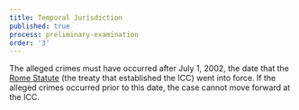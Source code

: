 ```yaml
---
title: Temporal Jurisdiction
published: true
process: preliminary-examination
order: '3'
---
```



The alleged crimes must have occurred after July 1, 2002, the date that the [Rome Statute](https://www.icc-cpi.int/nr/rdonlyres/ea9aeff7-5752-4f84-be94-0a655eb30e16/0/rome_statute_english.pdf) (the treaty that established the ICC) went into force. If the alleged crimes occurred prior to this date, the case cannot move forward at the ICC.
